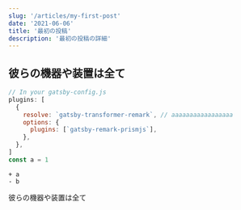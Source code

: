 ```yaml
---
slug: '/articles/my-first-post'
date: '2021-06-06'
title: '最初の投稿'
description: '最初の投稿の詳細'
---
```


## 彼らの機器や装置は全て

```javascript
// In your gatsby-config.js
plugins: [
  {
    resolve: `gatsby-transformer-remark`, // aaaaaaaaaaaaaaaaa
    options: {
      plugins: [`gatsby-remark-prismjs`],
    },
  },
]
const a = 1
```

```diff-javascript
+ a
- b
```

彼らの機器や装置は全て

